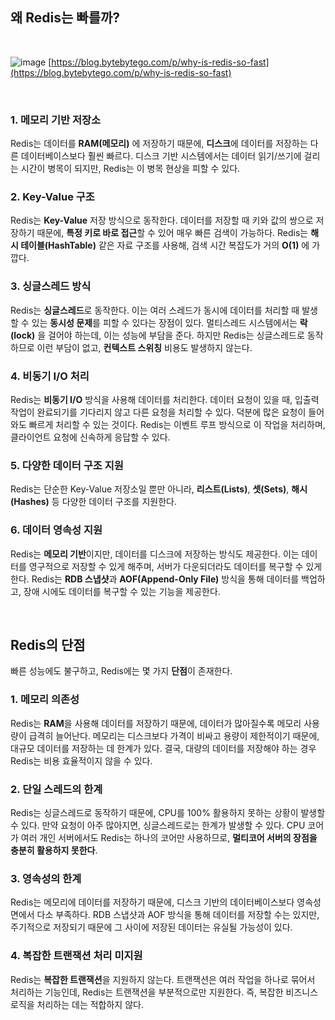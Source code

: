 
## 왜 Redis는 빠를까?

<br/>

![image](https://github.com/user-attachments/assets/1e57e9ce-9d8c-48ce-bca3-763c2c076b4d)
[https://blog.bytebytego.com/p/why-is-redis-so-fast](https://blog.bytebytego.com/p/why-is-redis-so-fast)

<br/>

### 1. **메모리 기반 저장소**
Redis는 데이터를 **RAM(메모리)** 에 저장하기 때문에, **디스크**에 데이터를 저장하는 다른 데이터베이스보다 훨씬 빠르다. 디스크 기반 시스템에서는 데이터 읽기/쓰기에 걸리는 시간이 병목이 되지만, Redis는 이 병목 현상을 피할 수 있다.

### 2. **Key-Value 구조**
Redis는 **Key-Value** 저장 방식으로 동작한다. 데이터를 저장할 때 키와 값의 쌍으로 저장하기 때문에, **특정 키로 바로 접근**할 수 있어 매우 빠른 검색이 가능하다. Redis는 **해시 테이블(HashTable)** 같은 자료 구조를 사용해, 검색 시간 복잡도가 거의 **O(1)** 에 가깝다.

### 3. **싱글스레드 방식**
Redis는 **싱글스레드**로 동작한다. 이는 여러 스레드가 동시에 데이터를 처리할 때 발생할 수 있는 **동시성 문제**를 피할 수 있다는 장점이 있다. 멀티스레드 시스템에서는 **락(lock)** 을 걸어야 하는데, 이는 성능에 부담을 준다. 하지만 Redis는 싱글스레드로 동작하므로 이런 부담이 없고, **컨텍스트 스위칭** 비용도 발생하지 않는다.

### 4. **비동기 I/O 처리**
Redis는 **비동기 I/O** 방식을 사용해 데이터를 처리한다. 데이터 요청이 있을 때, 입출력 작업이 완료되기를 기다리지 않고 다른 요청을 처리할 수 있다. 덕분에 많은 요청이 들어와도 빠르게 처리할 수 있는 것이다. Redis는 이벤트 루프 방식으로 이 작업을 처리하며, 클라이언트 요청에 신속하게 응답할 수 있다.

### 5. **다양한 데이터 구조 지원**
Redis는 단순한 Key-Value 저장소일 뿐만 아니라, **리스트(Lists)**, **셋(Sets)**, **해시(Hashes)** 등 다양한 데이터 구조를 지원한다. 

### 6. **데이터 영속성 지원**
Redis는 **메모리 기반**이지만, 데이터를 디스크에 저장하는 방식도 제공한다. 이는 데이터를 영구적으로 저장할 수 있게 해주며, 서버가 다운되더라도 데이터를 복구할 수 있게 한다. Redis는 **RDB 스냅샷**과 **AOF(Append-Only File)** 방식을 통해 데이터를 백업하고, 장애 시에도 데이터를 복구할 수 있는 기능을 제공한다.

<br/>

## Redis의 단점

빠른 성능에도 불구하고, Redis에는 몇 가지 **단점**이 존재한다. 

### 1. **메모리 의존성**
Redis는 **RAM**을 사용해 데이터를 저장하기 때문에, 데이터가 많아질수록 메모리 사용량이 급격히 늘어난다. 메모리는 디스크보다 가격이 비싸고 용량이 제한적이기 때문에, 대규모 데이터를 저장하는 데 한계가 있다. 결국, 대량의 데이터를 저장해야 하는 경우 Redis는 비용 효율적이지 않을 수 있다.

### 2. **단일 스레드의 한계**
Redis는 싱글스레드로 동작하기 때문에, CPU를 100% 활용하지 못하는 상황이 발생할 수 있다. 만약 요청이 아주 많아지면, 싱글스레드로는 한계가 발생할 수 있다. CPU 코어가 여러 개인 서버에서도 Redis는 하나의 코어만 사용하므로, **멀티코어 서버의 장점을 충분히 활용하지 못한다**.

### 3. **영속성의 한계**
Redis는 메모리에 데이터를 저장하기 때문에, 디스크 기반의 데이터베이스보다 영속성 면에서 다소 부족하다. RDB 스냅샷과 AOF 방식을 통해 데이터를 저장할 수는 있지만, 주기적으로 저장되기 때문에 그 사이에 저장된 데이터는 유실될 가능성이 있다.

### 4. **복잡한 트랜잭션 처리 미지원**
Redis는 **복잡한 트랜잭션**을 지원하지 않는다. 트랜잭션은 여러 작업을 하나로 묶어서 처리하는 기능인데, Redis는 트랜잭션을 부분적으로만 지원한다. 즉, 복잡한 비즈니스 로직을 처리하는 데는 적합하지 않다.

